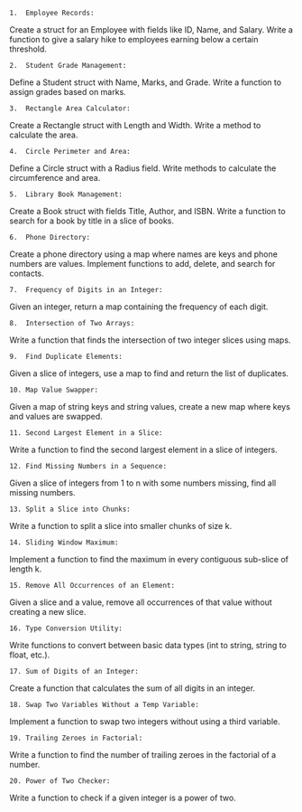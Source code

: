     1.	Employee Records:

Create a struct for an Employee with fields like ID, Name, and Salary. Write a function to give a salary hike to employees earning below a certain threshold.

	2.	Student Grade Management:

Define a Student struct with Name, Marks, and Grade. Write a function to assign grades based on marks.

	3.	Rectangle Area Calculator:

Create a Rectangle struct with Length and Width. Write a method to calculate the area.

	4.	Circle Perimeter and Area:

Define a Circle struct with a Radius field. Write methods to calculate the circumference and area.

	5.	Library Book Management:

Create a Book struct with fields Title, Author, and ISBN. Write a function to search for a book by title in a slice of books.

	6.	Phone Directory:

Create a phone directory using a map where names are keys and phone numbers are values. Implement functions to add, delete, and search for contacts.

	7.	Frequency of Digits in an Integer:

Given an integer, return a map containing the frequency of each digit.

	8.	Intersection of Two Arrays:

Write a function that finds the intersection of two integer slices using maps.

	9.	Find Duplicate Elements:

Given a slice of integers, use a map to find and return the list of duplicates.

	10.	Map Value Swapper:

Given a map of string keys and string values, create a new map where keys and values are swapped.

	11.	Second Largest Element in a Slice:

Write a function to find the second largest element in a slice of integers.

	12.	Find Missing Numbers in a Sequence:

Given a slice of integers from 1 to n with some numbers missing, find all missing numbers.

	13.	Split a Slice into Chunks:

Write a function to split a slice into smaller chunks of size k.

	14.	Sliding Window Maximum:

Implement a function to find the maximum in every contiguous sub-slice of length k.

	15.	Remove All Occurrences of an Element:

Given a slice and a value, remove all occurrences of that value without creating a new slice.

	16.	Type Conversion Utility:

Write functions to convert between basic data types (int to string, string to float, etc.).

	17.	Sum of Digits of an Integer:

Create a function that calculates the sum of all digits in an integer.

	18.	Swap Two Variables Without a Temp Variable:

Implement a function to swap two integers without using a third variable.

	19.	Trailing Zeroes in Factorial:

Write a function to find the number of trailing zeroes in the factorial of a number.



	20.	Power of Two Checker:

Write a function to check if a given integer is a power of two.

